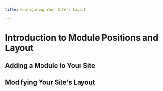 ```yaml
---
title: Configuring Your Site's Layout

---
```


Introduction to Module Positions and Layout
=====

Adding a Module to Your Site
-----

Modifying Your Site's Layout
-----

